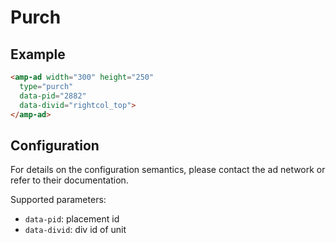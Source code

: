 <!---
Copyright 2016 The AMP HTML Authors. All Rights Reserved.

Licensed under the Apache License, Version 2.0 (the "License");
you may not use this file except in compliance with the License.
You may obtain a copy of the License at

      http://www.apache.org/licenses/LICENSE-2.0

Unless required by applicable law or agreed to in writing, software
distributed under the License is distributed on an "AS-IS" BASIS,
WITHOUT WARRANTIES OR CONDITIONS OF ANY KIND, either express or implied.
See the License for the specific language governing permissions and
limitations under the License.
-->

# Purch

## Example

```html
<amp-ad width="300" height="250"
  type="purch"
  data-pid="2882"
  data-divid="rightcol_top">
</amp-ad>
```

## Configuration

For details on the configuration semantics, please contact the ad network or refer to their documentation. 

Supported parameters:

- `data-pid`: placement id
- `data-divid`: div id of unit
